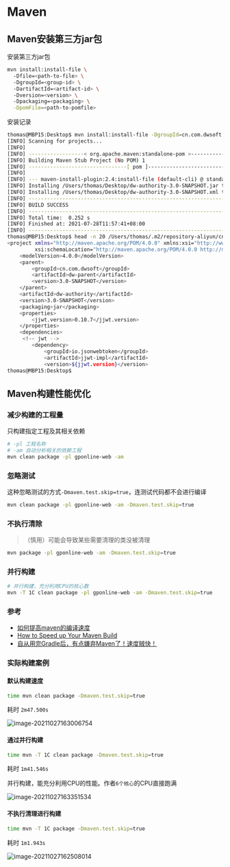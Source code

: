 # Maven

## Maven安装第三方jar包

安装第三方jar包

```bash
mvn install:install-file \ 
  -Dfile=<path-to-file> \ 
  -DgroupId=<group-id> \ 
  -DartifactId=<artifact-id> \ 
  -Dversion=<version> \ 
  -Dpackaging=<packaging> \
  -DpomFile=<path-to-pomfile>
```

安装记录

```bash
thomas@MBP15:Desktop$ mvn install:install-file -DgroupId=cn.com.dwsoft -DartifactId=dw-authority -Dversion=3.0-SNAPSHOT -Dpackaging=jar -Dfile=dw-authority-3.0-SNAPSHOT.jar -DpomFile=dw-authority-3.0-SNAPSHOT.xml
[INFO] Scanning for projects...
[INFO] 
[INFO] ------------------< org.apache.maven:standalone-pom >-------------------
[INFO] Building Maven Stub Project (No POM) 1
[INFO] --------------------------------[ pom ]---------------------------------
[INFO] 
[INFO] --- maven-install-plugin:2.4:install-file (default-cli) @ standalone-pom ---
[INFO] Installing /Users/thomas/Desktop/dw-authority-3.0-SNAPSHOT.jar to /Users/thomas/.m2/repository-aliyun/cn/com/dwsoft/dw-authority/3.0-SNAPSHOT/dw-authority-3.0-SNAPSHOT.jar
[INFO] Installing /Users/thomas/Desktop/dw-authority-3.0-SNAPSHOT.xml to /Users/thomas/.m2/repository-aliyun/cn/com/dwsoft/dw-authority/3.0-SNAPSHOT/dw-authority-3.0-SNAPSHOT.pom
[INFO] ------------------------------------------------------------------------
[INFO] BUILD SUCCESS
[INFO] ------------------------------------------------------------------------
[INFO] Total time:  0.252 s
[INFO] Finished at: 2021-07-28T11:57:41+08:00
[INFO] ------------------------------------------------------------------------
thomas@MBP15:Desktop$ head -n 20 /Users/thomas/.m2/repository-aliyun/cn/com/dwsoft/dw-authority/3.0-SNAPSHOT/dw-authority-3.0-SNAPSHOT.pom
<project xmlns="http://maven.apache.org/POM/4.0.0" xmlns:xsi="http://www.w3.org/2001/XMLSchema-instance"
         xsi:schemaLocation="http://maven.apache.org/POM/4.0.0 http://maven.apache.org/xsd/maven-4.0.0.xsd">
    <modelVersion>4.0.0</modelVersion>
    <parent>
        <groupId>cn.com.dwsoft</groupId>
        <artifactId>dw-parent</artifactId>
        <version>3.0-SNAPSHOT</version>
    </parent>
    <artifactId>dw-authority</artifactId>
    <version>3.0-SNAPSHOT</version>
    <packaging>jar</packaging>
    <properties>
        <jjwt.version>0.10.7</jjwt.version>
    </properties>
    <dependencies>
     <!-- jwt -->
        <dependency>
            <groupId>io.jsonwebtoken</groupId>
            <artifactId>jjwt-impl</artifactId>
            <version>${jjwt.version}</version>
thomas@MBP15:Desktop$ 
```

## Maven构建性能优化

### 减少构建的工程量

只构建指定工程及其相关依赖

```bash
# -pl 工程名称
# -am 自动分析相关的依赖工程
mvn clean package -pl gponline-web -am
```

### 忽略测试

这种忽略测试的方式`-Dmaven.test.skip=true`，连测试代码都不会进行编译

```bash
mvn clean package -pl gponline-web -am -Dmaven.test.skip=true
```

### 不执行清除

> （慎用）可能会导致某些需要清理的类没被清理

```bash
mvn package -pl gponline-web -am -Dmaven.test.skip=true
```

### 并行构建

```bash
# 并行构建，充分利用CPU的核心数
mvn -T 1C clean package -pl gponline-web -am -Dmaven.test.skip=true 
```

### 参考

- [如何提高maven的编译速度](https://blog.csdn.net/liuxiao723846/article/details/111991698)
- [How to Speed up Your Maven Build](https://www.jrebel.com/blog/how-to-speed-up-your-maven-build)
- [自从用完Gradle后，有点嫌弃Maven了！速度贼快！](https://zhuanlan.zhihu.com/p/150652217)

### 实际构建案例

#### 默认构建速度

```bash
time mvn clean package -Dmaven.test.skip=true
```

耗时 `2m47.500s`

![image-20211027163006754](./assets/Um9D3rReMs4fbtg.png)

#### 通过并行构建

```bash
time mvn -T 1C clean package -Dmaven.test.skip=true
```

耗时 `1m41.546s`

并行构建，能充分利用CPU的性能。作者`6个核心`的CPU直接跑满

![image-20211027163351534](./assets/itNovKu6M3F4WhC.png)



#### 不执行清理进行构建

```bash
time mvn -T 1C package -Dmaven.test.skip=true
```

耗时 `1m1.943s`

![image-20211027162508014](./assets/l1jGdW8RO9z5FcZ.png)

